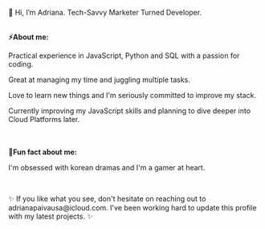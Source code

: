 <p>👋 Hi, I’m Adriana.
   Tech-Savvy Marketer Turned Developer. 
</p>
<br>
<b>⚡About me:</b>
<br>
 <p> Practical experience in JavaScript, Python and SQL with a passion for coding. </p>
 <p> Great at managing my time and juggling multiple tasks. </p>
 <p> Love to learn new things and I'm seriously committed to improve my stack.</p>
 <p> Currently improving my JavaScript skills and planning to dive deeper into Cloud Platforms later. </p>
<br>
<br>
<b>🎈Fun fact about me: </b>
<p>I'm obsessed with korean dramas and I'm a gamer at heart.</p>
<br>
<p>✨ If you like what you see, don't hesitate on reaching out to adrianapaivausa@icloud.com. I've been working hard to update this profile with my latest projects. ✨</p>



